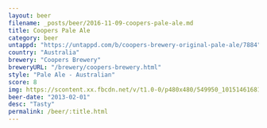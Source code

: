 ```yaml
---
layout: beer
filename: _posts/beer/2016-11-09-coopers-pale-ale.md
title: Coopers Pale Ale
category: beer
untappd: "https://untappd.com/b/coopers-brewery-original-pale-ale/7884"
country: "Australia"
brewery: "Coopers Brewery"
breweryURL: "/brewery/coopers-brewery.html"
style: "Pale Ale - Australian"
score: 8
img: https://scontent.xx.fbcdn.net/v/t1.0-0/p480x480/549950_10151461681523745_1486815544_n.jpg?oh=58a56b42e2ebdff794970b7d322d7cef&oe=5AFB79C6
beer-date: "2013-02-01"
desc: "Tasty"
permalink: /beer/:title.html
---
```

